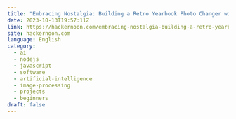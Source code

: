 ```yaml
---
title: "Embracing Nostalgia: Building a Retro Yearbook Photo Changer with Node.js and AI"
date: 2023-10-13T19:57:11Z
link: https://hackernoon.com/embracing-nostalgia-building-a-retro-yearbook-photo-changer-with-nodejs-and-ai?source=rss&utm_medium=RSS&utm_source=news.12bit.vn
site: hackernoon.com
language: English
category:
  - ai
  - nodejs
  - javascript
  - software
  - artificial-intelligence
  - image-processing
  - projects
  - beginners
draft: false
---
```

